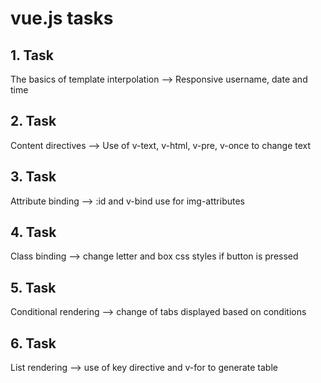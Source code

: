 # vue.js tasks

## 1. Task

The basics of template interpolation
--> Responsive username, date and time

## 2. Task

Content directives
--> Use of v-text, v-html, v-pre, v-once to change text

## 3. Task

Attribute binding
--> :id and v-bind use for img-attributes

## 4. Task

Class binding
--> change letter and box css styles if button is pressed

## 5. Task

Conditional rendering
--> change of tabs displayed based on conditions

## 6. Task

List rendering
--> use of key directive and v-for to generate table
